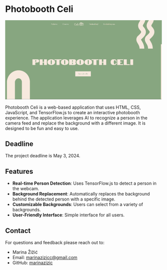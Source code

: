 # Photobooth Celi

![Cedevita](assets/image.png)

Photobooth Celi is a web-based application that uses HTML, CSS, JavaScript, and TensorFlow.js to create an interactive photobooth experience. The application leverages AI to recognize a person in the camera feed and replace the background with a different image. It is designed to be fun and easy to use.

## Deadline

The project deadline is May 3, 2024.

## Features

- **Real-time Person Detection**: Uses TensorFlow.js to detect a person in the webcam.
- **Background Replacement**: Automatically replaces the background behind the detected person with a specific image.
- **Customizable Backgrounds**: Users can select from a variety of backgrounds.
- **User-Friendly Interface**: Simple interface for all users.

## Contact

For questions and feedback please reach out to:

- Marina Žižić
- Email: marinazizicc@gmail.com
- GitHub: [marinazizic](https://github.com/marinazizic)
